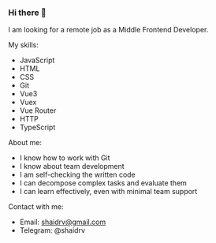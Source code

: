 ### Hi there 👋

I am looking for a remote job as a Middle Frontend Developer.

My skills:
- JavaScript
- HTML
- CSS
- Git
- Vue3
- Vuex
- Vue Router
- HTTP
- TypeScript

About me: 
- I know how to work with Git 
- I know about team development
- I am self-checking the written code
- I can decompose complex tasks and evaluate them
- I can learn effectively, even with minimal team support 

Contact with me:
- Email: shaidrv@gmail.com 
- Telegram: @shaidrv
